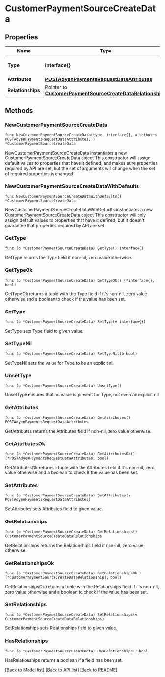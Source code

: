 # CustomerPaymentSourceCreateData

## Properties

Name | Type | Description | Notes
------------ | ------------- | ------------- | -------------
**Type** | **interface{}** | The resource&#39;s type | 
**Attributes** | [**POSTAdyenPaymentsRequestDataAttributes**](POSTAdyenPaymentsRequestDataAttributes.md) |  | 
**Relationships** | Pointer to [**CustomerPaymentSourceCreateDataRelationships**](CustomerPaymentSourceCreateDataRelationships.md) |  | [optional] 

## Methods

### NewCustomerPaymentSourceCreateData

`func NewCustomerPaymentSourceCreateData(type_ interface{}, attributes POSTAdyenPaymentsRequestDataAttributes, ) *CustomerPaymentSourceCreateData`

NewCustomerPaymentSourceCreateData instantiates a new CustomerPaymentSourceCreateData object
This constructor will assign default values to properties that have it defined,
and makes sure properties required by API are set, but the set of arguments
will change when the set of required properties is changed

### NewCustomerPaymentSourceCreateDataWithDefaults

`func NewCustomerPaymentSourceCreateDataWithDefaults() *CustomerPaymentSourceCreateData`

NewCustomerPaymentSourceCreateDataWithDefaults instantiates a new CustomerPaymentSourceCreateData object
This constructor will only assign default values to properties that have it defined,
but it doesn't guarantee that properties required by API are set

### GetType

`func (o *CustomerPaymentSourceCreateData) GetType() interface{}`

GetType returns the Type field if non-nil, zero value otherwise.

### GetTypeOk

`func (o *CustomerPaymentSourceCreateData) GetTypeOk() (*interface{}, bool)`

GetTypeOk returns a tuple with the Type field if it's non-nil, zero value otherwise
and a boolean to check if the value has been set.

### SetType

`func (o *CustomerPaymentSourceCreateData) SetType(v interface{})`

SetType sets Type field to given value.


### SetTypeNil

`func (o *CustomerPaymentSourceCreateData) SetTypeNil(b bool)`

 SetTypeNil sets the value for Type to be an explicit nil

### UnsetType
`func (o *CustomerPaymentSourceCreateData) UnsetType()`

UnsetType ensures that no value is present for Type, not even an explicit nil
### GetAttributes

`func (o *CustomerPaymentSourceCreateData) GetAttributes() POSTAdyenPaymentsRequestDataAttributes`

GetAttributes returns the Attributes field if non-nil, zero value otherwise.

### GetAttributesOk

`func (o *CustomerPaymentSourceCreateData) GetAttributesOk() (*POSTAdyenPaymentsRequestDataAttributes, bool)`

GetAttributesOk returns a tuple with the Attributes field if it's non-nil, zero value otherwise
and a boolean to check if the value has been set.

### SetAttributes

`func (o *CustomerPaymentSourceCreateData) SetAttributes(v POSTAdyenPaymentsRequestDataAttributes)`

SetAttributes sets Attributes field to given value.


### GetRelationships

`func (o *CustomerPaymentSourceCreateData) GetRelationships() CustomerPaymentSourceCreateDataRelationships`

GetRelationships returns the Relationships field if non-nil, zero value otherwise.

### GetRelationshipsOk

`func (o *CustomerPaymentSourceCreateData) GetRelationshipsOk() (*CustomerPaymentSourceCreateDataRelationships, bool)`

GetRelationshipsOk returns a tuple with the Relationships field if it's non-nil, zero value otherwise
and a boolean to check if the value has been set.

### SetRelationships

`func (o *CustomerPaymentSourceCreateData) SetRelationships(v CustomerPaymentSourceCreateDataRelationships)`

SetRelationships sets Relationships field to given value.

### HasRelationships

`func (o *CustomerPaymentSourceCreateData) HasRelationships() bool`

HasRelationships returns a boolean if a field has been set.


[[Back to Model list]](../README.md#documentation-for-models) [[Back to API list]](../README.md#documentation-for-api-endpoints) [[Back to README]](../README.md)


